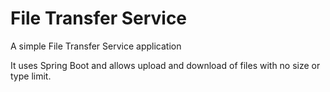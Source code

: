 # File Transfer Service
A simple File Transfer Service application

It uses Spring Boot and allows upload and download of files with no size or type limit.
